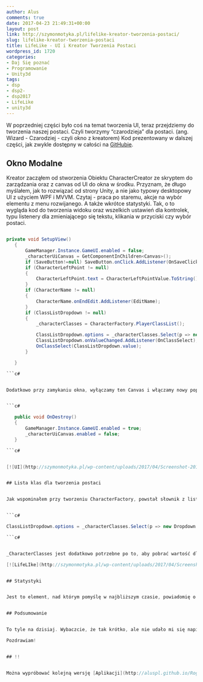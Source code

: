 ```yaml
---
author: Alus
comments: true
date: 2017-04-23 21:49:31+00:00
layout: post
link: http://szymonmotyka.pl/lifelike-kreator-tworzenia-postaci/
slug: lifelike-kreator-tworzenia-postaci
title: LifeLike - UI i Kreator Tworzenia Postaci
wordpress_id: 1720
categories:
- Daj Się poznać
- Programowanie
- Unity3d
tags:
- dsp
- dsp2-
- dsp2017
- LifeLike
- unity3d
---
```


W poprzedniej części było coś na temat tworzenia UI, teraz przejdziemy do tworzenia naszej postaci. Czyli tworzymy “czarodzieja” dla postaci. (ang. Wizard - Czarodziej - czyli okno z kreatorem)
Kod prezentowany w dalszej części, jak zwykle dostępny w całości na [GitHubie](https://github.com/aluspl/RogueLikeDSP).

<!-- more -->


## Okno Modalne


Kreator zacząłem od stworzenia Obiektu CharacterCreator ze skryptem do zarządzania oraz z canvas od UI do okna w środku. Przyznam, że długo myślałem, jak to rozwiązać od strony Unity, a nie jako typowy desktopowy UI z użyciem WPF i MVVM. Czytaj - praca po staremu, akcje na wybór elementu z menu rozwijanego. A także wkrótce statystyki.
Tak, o to wygląda kod do tworzenia widoku oraz wszelkich ustawień dla kontrolek, typu listenery dla zmieniającego się tekstu, klikania w przyciski czy wybór postaci.


 ```c# 

private void SetupView()
    {
        GameManager.Instance.GameUI.enabled = false;
        _characterUiCanvas = GetComponentInChildren<Canvas>();
        if (SaveButton!=null) SaveButton.onClick.AddListener(OnSaveClick);
        if (CharacterLeftPoint != null)
        {
            CharacterLeftPoint.text = CharacterLeftPointValue.ToString();
        }
        if (CharacterName != null)
        {
            CharacterName.onEndEdit.AddListener(EditName);
        }
        if (ClassListDropdown != null)
        {
            _characterClasses = CharacterFactory.PlayerClassList();

            ClassListDropdown.options = _characterClasses.Select(p => new Dropdown.OptionData(name=p.Value)).ToList();;
            ClassListDropdown.onValueChanged.AddListener(OnClassSelect);
            OnClassSelect(ClassListDropdown.value);
        }

    }

 ```c# 


Dodatkowo przy zamykaniu okna, wyłączamy ten Canvas i włączamy nowy poprzez:


 ```c# 

    public void OnDestroy()
    {
        GameManager.Instance.GameUI.enabled = true;
        _characterUiCanvas.enabled = false;
    }

 ```c# 


[![UI](http://szymonmotyka.pl/wp-content/uploads/2017/04/Screenshot-2017-04-23-23.28.52-785x402.png)](http://szymonmotyka.pl/wp-content/uploads/2017/04/Screenshot-2017-04-23-23.28.52.png)


## Lista klas dla tworzenia postaci


Jak wspominałem przy tworzeniu CharacterFactory, powstał słownik z listą klas postaci -> Klucz to nazwa skrócona (dla fabryki) oraz Wartość - jako dłuższa i widoczna nazwa klasy. Tak więc SuperHobo - Super Hobo itp. Pobrałem więc listę i przekształciłem w:


 ```c# 

ClassListDropdown.options = _characterClasses.Select(p => new Dropdown.OptionData(name=p.Value)).ToList();

 ```c# 


_CharacterClasses jest dodatkowo potrzebne po to, aby pobrać wartość dla wybranego elementu z dropdown elementu.

[![LifeLIke](http://szymonmotyka.pl/wp-content/uploads/2017/04/Screenshot-2017-04-23-23.29.06-785x394.png)](http://szymonmotyka.pl/wp-content/uploads/2017/04/Screenshot-2017-04-23-23.29.06.png) Okno Wyboru Postaci


## Statystyki


Jest to element, nad którym pomyślę w najbliższym czasie, powiadomię o tym w następnym wpisie, czy już się pojawił, bo jak juz stworzyliśmy postać, wypada nadać mu też statystyki.


## Podsumowanie


To tyle na dzisiaj. Wybaczcie, że tak krótko, ale nie udało mi się napisać więcej kodu. Oczekujcie, że w tym tygodniu, ale i także w trakcie majówki nadrobię swoją nieobecność. W końcu jeszcze podróżniczy blog i video w natarciu!

Pozdrawiam!


## !!


Można wypróbować kolejną wersję [Aplikacji](http://aluspl.github.io/RogueLikeDSP/Versions/GUIAndCharacterCreator/) ;)
